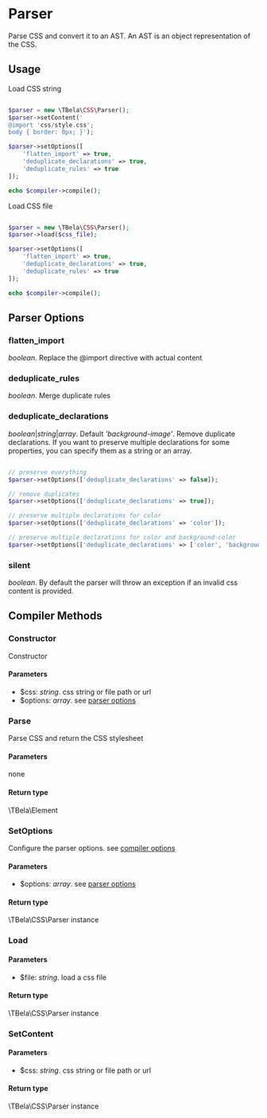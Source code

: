 # Parser

Parse CSS and convert it to an AST. An AST is an object representation of the CSS.

## Usage

Load CSS string

```php 

$parser = new \TBela\CSS\Parser();
$parser->setContent('
@import 'css/style.css';
body { border: 0px; }');

$parser->setOptions([  
    'flatten_import' => true,
    'deduplicate_declarations' => true,
    'deduplicate_rules' => true
]);

echo $compiler->compile();
```

Load CSS file

```php 

$parser = new \TBela\CSS\Parser();
$parser->load($css_file);

$parser->setOptions([  
    'flatten_import' => true,
    'deduplicate_declarations' => true,
    'deduplicate_rules' => true
]);

echo $compiler->compile();
```

## Parser Options

### flatten_import

_boolean_. Replace the @import directive with actual content

### deduplicate_rules

_boolean_. Merge duplicate rules

### deduplicate_declarations

_boolean_|_string_|_array_. Default _'background-image'_. Remove duplicate declarations. If you want to preserve multiple declarations for some properties, you can specify them as a string or an array.

```php

// preserve everything
$parser->setOptions(['deduplicate_declarations' => false]);

// remove duplicates
$parser->setOptions(['deduplicate_declarations' => true]);

// preserve multiple declarations for color 
$parser->setOptions(['deduplicate_declarations' => 'color']);

// preserve multiple declarations for color and background-color
$parser->setOptions(['deduplicate_declarations' => ['color', 'background-color']);

```

### silent

_boolean_. By default the parser will throw an exception if an invalid css content is provided. 

## Compiler Methods
 
### Constructor

Constructor

#### Parameters

- $css: _string_. css string or file path or url
- $options: _array_. see [parser options](#parser-options)
   
### Parse

Parse CSS and return the CSS stylesheet

#### Parameters

none

#### Return type

\TBela\Element
  
### SetOptions

Configure the parser options. see [compiler options](#compiler-options)

#### Parameters

- $options: _array_. see [parser options](#parser-options)
    
#### Return type

\TBela\CSS\Parser instance
  
### Load

#### Parameters

- $file: _string_. load a css file
    
#### Return type

\TBela\CSS\Parser instance
  
### SetContent

#### Parameters

- $css: _string_.  css string or file path or url
    
#### Return type

\TBela\CSS\Parser instance
  